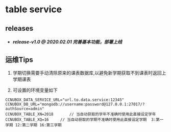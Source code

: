 # table service

## releases

* ##### release-v1.0 @ 2020.02.01  完善基本功能，部署上线



## 运维Tips

1. 学期切换需要手动清除原来的课表数据库,以避免新学期获取不到课表时返回上学期课表

2. 可设置的环境变量如下

```
CCNUBOX_DATA_SERVICE_URL="url.to.data.service:12345"
CCNUBOX_DB_URL="mongodb://username:password@127.0.0.1:27017/?authSource=admin"
CCNUBOX_TABLE_XN=2018		// 当自动获取的学年不准确时使用此直接设定学年 
CCNUBOX_TABLE_XQ=16		// 当自动获取的学期不准确时使用此直接设定学期  3:第一学期 12:第二学期 16:第三学期
```
